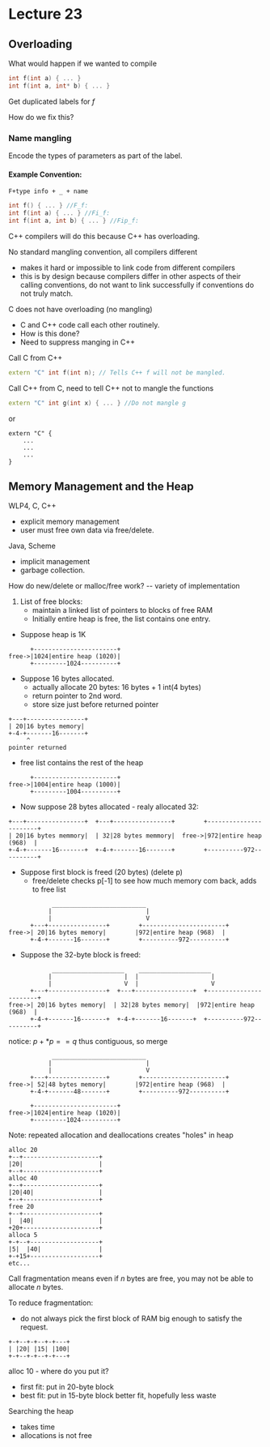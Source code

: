 # Lecture 23

## Overloading

What would happen if we wanted to compile

```c++
int f(int a) { ... }
int f(int a, int* b) { ... }
```

Get duplicated labels for $f$

How do we fix this?

### Name mangling

Encode the types of parameters as part of the label.

#### Example Convention:

```
F+type info + _ + name
```

```c++
int f() { ... } //F_f:
int f(int a) { ... } //Fi_f:
int f(int a, int b) { ... } //Fip_f:
```

C++ compilers will do this because C++ has overloading.

No standard mangling convention, all compilers different

* makes it hard or impossible to link code from different compilers
* this is by design because compilers differ in other aspects of their calling conventions, do not want to link successfully if conventions do not truly match.

C does not have overloading (no mangling)

* C and C++ code call each other routinely.
* How is this done?
* Need to suppress manging in C++

Call C from C++

```c++
extern "C" int f(int n); // Tells C++ f will not be mangled.
```

Call C++ from C, need to tell C++ not to mangle the functions

```c++
extern "C" int g(int x) { ... } //Do not mangle g
```

or

```
extern "C" {
    ...
    ...
    ...
}
```

## Memory Management and the Heap

WLP4, C, C++ 

* explicit memory management
* user must free own data via free/delete.

Java, Scheme

* implicit management
* garbage collection.

How do new/delete or malloc/free work? -- variety of implementation

1) List of free blocks:
    * maintain a linked list of pointers to blocks of free RAM
    * Initially entire heap is free, the list contains one entry.
    
* Suppose heap is 1K

```
      +-----------------------+
free->|1024|entire heap (1020)|
      +---------1024----------+
```

* Suppose 16 bytes allocated.
    * actually allocate 20 bytes: 16 bytes + 1 int(4 bytes)
    * return pointer to 2nd word.
    * store size just before returned pointer
    
```
+---+----------------+
| 20|16 bytes memory|
+-4-+-------16-------+
     ^
pointer returned
```

* free list contains the rest of the heap

```
      +-----------------------+
free->|1004|entire heap (1000)|
      +---------1004----------+
```

* Now suppose 28 bytes allocated - realy allocated 32:

```
+---+----------------+  +---+----------------+        +-----------------------+
| 20|16 bytes memmory|  | 32|28 bytes memmory|  free->|972|entire heap (968)  |
+-4-+-------16-------+  +-4-+-------16-------+        +----------972----------+
```

* Suppose first block is freed (20 bytes) (delete p)
    * free/delete checks p[-1] to see how much memory com back, adds to free list
    
```
            __________________________
           |                          |
           |                          V
      +---+----------------+        +-----------------------+
free->| 20|16 bytes memory|        |972|entire heap (968)  |
      +-4-+-------16-------+        +----------972----------+
```

* Suppose the 32-byte block is freed:

```
            ____________________    ____________________
           |                    |  |                    |
           |                    V  |                    V       
      +---+----------------+  +---+----------------+  +-----------------------+
free->| 20|16 bytes memory|  | 32|28 bytes memory|  |972|entire heap (968)  |
      +-4-+-------16-------+  +-4-+-------16-------+  +----------972----------+
```

notice: $p+*p == q$ thus contiguous, so merge
    
```
            __________________________
           |                          |
           |                          V
      +---+----------------+        +-----------------------+
free->| 52|48 bytes memory|        |972|entire heap (968)  |
      +-4-+-------48-------+        +----------972----------+
      
      +-----------------------+
free->|1024|entire heap (1020)|
      +---------1024----------+      
```

Note: repeated allocation and deallocations creates "holes" in heap

```
alloc 20
+--+---------------------+
|20|                     |
+--+---------------------+
alloc 40
+--+---------------------+
|20|40|                  |
+--+---------------------+
free 20
+--+---------------------+
|  |40|                  |
+20+---------------------+
alloca 5
+-+--+-------------------+
|5|  |40|                |
+-+15+-------------------+
etc...
```

Call fragmentation means even if $n$ bytes are free, you may not be able to allocate $n$ bytes.

To reduce fragmentation:

* do not always pick the first block of RAM big enough to satisfy the request.

```
+-+--+-+--+-+---+
| |20| |15| |100|
+-+--+-+--+-+---+
```

alloc 10 - where do you put it?

* first fit: put in 20-byte block
* best fit: put in 15-byte block better fit, hopefully less waste

Searching the heap

* takes time
* allocations is not free

